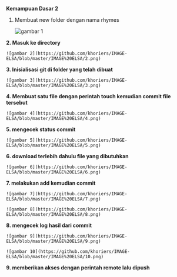 **Kemampuan Dasar 2**


1. Membuat new folder dengan nama rhymes

    ![gambar 1](https://github.com/khoriers/IMAGE-ELSA/blob/master/IMAGE%20ELSA/1.png)
    
**2. Masuk ke directory**

    
    ![gambar 2](https://github.com/khoriers/IMAGE-ELSA/blob/master/IMAGE%20ELSA/2.png)
    
    

**3. Inisialisasi git di folder yang telah dibuat**

    ![gambar 3](https://github.com/khoriers/IMAGE-ELSA/blob/master/IMAGE%20ELSA/3.png)

**4. Membuat satu file dengan perintah touch kemudian commit file tersebut**
   
    ![gambar 4](https://github.com/khoriers/IMAGE-ELSA/blob/master/IMAGE%20ELSA/4.png)

**5. mengecek status commit**

    ![gambar 5](https://github.com/khoriers/IMAGE-ELSA/blob/master/IMAGE%20ELSA/5.png)

**6. download terlebih dahulu file yang dibutuhkan**

    ![gambar 6](https://github.com/khoriers/IMAGE-ELSA/blob/master/IMAGE%20ELSA/6.png)
 
**7. melakukan add kemudian commit**

    ![gambar 7](https://github.com/khoriers/IMAGE-ELSA/blob/master/IMAGE%20ELSA/7.png)
    
    ![gambar 8](https://github.com/khoriers/IMAGE-ELSA/blob/master/IMAGE%20ELSA/8.png)

**8. mengecek log hasil dari commit**
    
    ![gambar 9](https://github.com/khoriers/IMAGE-ELSA/blob/master/IMAGE%20ELSA/9.png)
    
    ![gambar 10](https://github.com/khoriers/IMAGE-ELSA/blob/master/IMAGE%20ELSA/10.png)

**9. memberikan akses dengan perintah remote lalu dipush**
